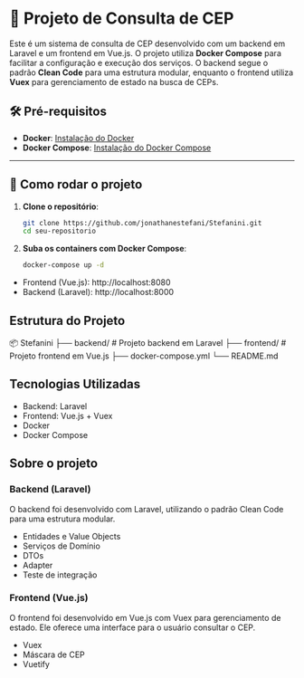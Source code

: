 # 🚀 Projeto de Consulta de CEP

Este é um sistema de consulta de CEP desenvolvido com um backend em Laravel e um frontend em Vue.js. 
O projeto utiliza **Docker Compose** para facilitar a configuração e execução dos serviços. 
O backend segue o padrão **Clean Code** para uma estrutura modular, 
enquanto o frontend utiliza **Vuex** para gerenciamento de estado na busca de CEPs.

## 🛠 Pré-requisitos

- **Docker**: [Instalação do Docker](https://docs.docker.com/get-docker/)
- **Docker Compose**: [Instalação do Docker Compose](https://docs.docker.com/compose/install/)

---

## 🚀 Como rodar o projeto

1. **Clone o repositório**:

   ```bash
   git clone https://github.com/jonathanestefani/Stefanini.git
   cd seu-repositorio

2. **Suba os containers com Docker Compose**:

   ```bash
   docker-compose up -d
    ```
- Frontend (Vue.js): http://localhost:8080
- Backend (Laravel): http://localhost:8000

## Estrutura do Projeto

📦 Stefanini
├── backend/       # Projeto backend em Laravel
├── frontend/      # Projeto frontend em Vue.js
├── docker-compose.yml
└── README.md

## Tecnologias Utilizadas

- Backend: Laravel
- Frontend: Vue.js + Vuex
- Docker
- Docker Compose

## Sobre o projeto

### Backend (Laravel)

O backend foi desenvolvido com Laravel, utilizando o padrão Clean Code para uma estrutura modular. 

- Entidades e Value Objects
- Serviços de Domínio
- DTOs
- Adapter
- Teste de integração

### Frontend (Vue.js)

O frontend foi desenvolvido em Vue.js com Vuex para gerenciamento de estado. Ele oferece uma interface para o usuário consultar o CEP.

- Vuex
- Máscara de CEP
- Vuetify